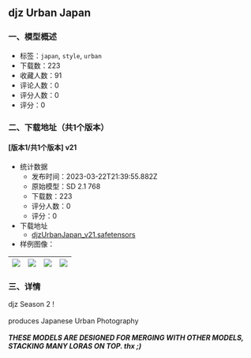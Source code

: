 ## djz Urban Japan
### 一、模型概述

- 标签：`japan`, `style`, `urban`
- 下载数：223
- 收藏人数：91
- 评论人数：0
- 评分人数：0
- 评分：0

### 二、下载地址（共1个版本）

#### [版本1/共1个版本] v21

- 统计数据
  - 发布时间：2023-03-22T21:39:55.882Z
  - 原始模型：SD 2.1 768
  - 下载数：223
  - 评分人数：0
  - 评分：0
- 下载地址
  - [djzUrbanJapan_v21.safetensors](https://civitai.com/api/download/models/27389)
- 样例图像：

| <img src="https://image.civitai.com/xG1nkqKTMzGDvpLrqFT7WA/3991ff9e-10dd-4d09-7f0a-28056e9a3000/width=450/301496.jpeg" /> | <img src="https://image.civitai.com/xG1nkqKTMzGDvpLrqFT7WA/54149a41-4c65-45fb-9cb0-11aa3e97ac00/width=450/303483.jpeg" /> | <img src="https://image.civitai.com/xG1nkqKTMzGDvpLrqFT7WA/b7f7ba6d-b801-4c52-98f7-a5319c98c400/width=450/303482.jpeg" /> | <img src="https://image.civitai.com/xG1nkqKTMzGDvpLrqFT7WA/e5fe6fc9-6b47-4cb7-fca8-93152814ec00/width=450/303481.jpeg" /> |
| ---- | ---- | ---- | ---- |


### 三、详情
<p>djz Season 2 !<br /><br />produces Japanese Urban Photography<br /><br /><strong><em>THESE MODELS ARE DESIGNED FOR MERGING WITH OTHER MODELS, STACKING MANY LORAS ON TOP. thx ;)</em></strong></p>